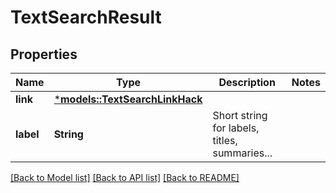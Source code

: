 # TextSearchResult

## Properties
Name | Type | Description | Notes
------------ | ------------- | ------------- | -------------
**link** | [***models::TextSearchLinkHack**](textSearchLinkHack.md) |  | 
**label** | **String** | Short string for labels, titles, summaries... | 

[[Back to Model list]](../README.md#documentation-for-models) [[Back to API list]](../README.md#documentation-for-api-endpoints) [[Back to README]](../README.md)


